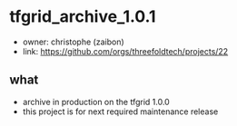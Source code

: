# tfgrid_archive_1.0.1

- owner: christophe (zaibon)
- link: https://github.com/orgs/threefoldtech/projects/22

## what

- archive in production on the tfgrid 1.0.0
- this project is for next required maintenance release

